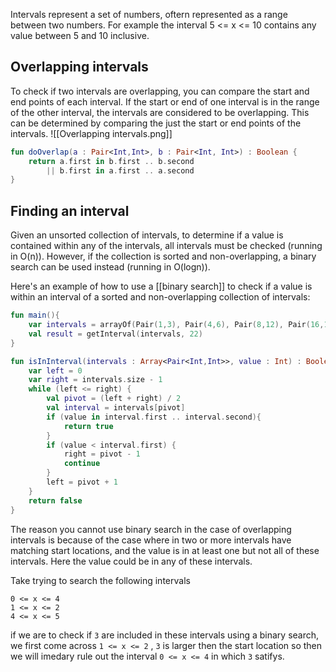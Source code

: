 Intervals represent a set of numbers, oftern represented as a range between two numbers. For example the interval 5 <= x <= 10 contains any value between 5 and 10 inclusive.

## Overlapping intervals
To check if two intervals are overlapping, you can compare the start and end points of each interval. If the start or end of one interval is in the range of the other interval, the intervals are considered to be overlapping. This can be determined by comparing the just the start or end points of the intervals.
![[Overlapping intervals.png]]
```kt
fun doOverlap(a : Pair<Int,Int>, b : Pair<Int, Int>) : Boolean {
    return a.first in b.first .. b.second 
		|| b.first in a.first .. a.second
}
```

## Finding an interval
Given an unsorted collection of intervals, to determine if a value is contained within any of the intervals, all intervals must be checked (running in O(n)). However, if the collection is sorted and non-overlapping, a binary search can be used instead (running in O(logn)).

Here's an example of how to use a [[binary search]] to check if a value is within an interval of a sorted and non-overlapping collection of intervals:
```kt
fun main(){
    var intervals = arrayOf(Pair(1,3), Pair(4,6), Pair(8,12), Pair(16,17), Pair(20,24), Pair(27,29))
    val result = getInterval(intervals, 22)
}

fun isInInterval(intervals : Array<Pair<Int,Int>>, value : Int) : Boolean {
    var left = 0
    var right = intervals.size - 1
    while (left <= right) {
        val pivot = (left + right) / 2
        val interval = intervals[pivot]
        if (value in interval.first .. interval.second){
	        return true
        } 
        if (value < interval.first) {
            right = pivot - 1
            continue
        }
        left = pivot + 1
    }
    return false
}
```

The reason you cannot use binary search in the case of overlapping intervals is because of the case where in two or more intervals have matching start locations, and the value is in at least one but not all of these intervals. Here the value could be in any of these intervals.

Take trying to search the following intervals
```
0 <= x <= 4
1 <= x <= 2
4 <= x <= 5
```
if we are to check if `3` are included in these intervals using a binary search, we first come across `1 <= x <= 2` , `3` is larger then the start location so then we will imedary rule out the interval `0 <= x <= 4` in which `3` satifys.
